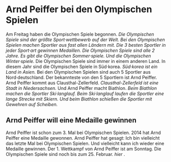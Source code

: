 # Arnd Peiffer bei den Olympischen Spielen

Am Freitag haben die Olympischen Spiele begonnen. 
*Die Olympischen Spiele sind der größte Sport·wettbewerb auf der Welt.* 
*Bei den Olympischen Spielen machen Sportler aus fast allen Ländern mit.* 
*Die 3 besten Sportler in jeder Sport·art gewinnen Medaillen.* 
*Die Olympischen Spiele sind alle 2 Jahre.* 
*Es gibt die Olympischen Sommer·spiele.* 
*Und die Olympischen Winter·spiele.* Die Olympischen Spiele sind immer in einem anderen Land. In diesem Jahr sind die Olympischen Spiele in Süd·korea. 
*Süd·korea ist ein Land in Asien.* 
Bei den Olympischen Spielen sind auch 5 Sportler aus Nord·deutschland. Der bekannteste von den 5 Sportlern ist Arnd Peiffer. Arnd Peiffer kommt aus Clausthal-Zellerfeld. 
*Clausthal-Zellerfeld ist eine Stadt in Niedersachsen.* Und Arnd Peiffer macht Biathlon. 
*Beim Biathlon machen die Sportler Ski·langlauf.* 
*Beim Ski·langlauf laufen die Sportler eine lange Strecke mit Skiern.* 
*Und beim Biathlon schießen die Sportler mit Gewehren auf Scheiben.* 

## Arnd Peiffer will eine Medaille gewinnen
Arnd Peiffer ist schon zum 3. Mal bei Olympischen Spielen. 2014 hat Arnd Peiffer eine Medaille gewonnen. Arnd Peiffer hat gesagt: Ich bin vielleicht das letzte Mal bei Olympischen Spielen. Und vielleicht kann ich wieder eine Medaille gewinnen. Der 1. Wettkampf von Arnd Peiffer ist am Sonntag. 
Die Olympischen Spiele sind noch bis zum 25. Februar.  *hier* . 
